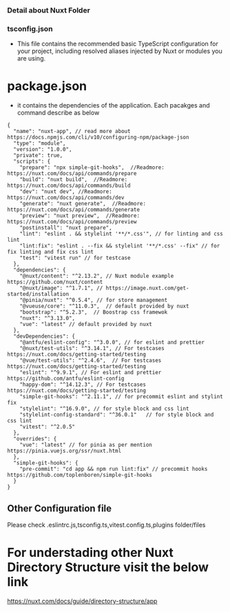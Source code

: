 ### Detail about Nuxt Folder

### tsconfig.json

- This file contains the recommended basic TypeScript configuration for your project, including resolved aliases injected by Nuxt or modules you are using.

# package.json

- it contains the dependencies of the application. Each pacakges and command describe as below

```
{
  "name": "nuxt-app", // read more about https://docs.npmjs.com/cli/v10/configuring-npm/package-json
  "type": "module",
  "version": "1.0.0",
  "private": true,
  "scripts": {
    "prepare": "npx simple-git-hooks",  //Readmore: https://nuxt.com/docs/api/commands/prepare
    "build": "nuxt build",  //Readmore: https://nuxt.com/docs/api/commands/build
    "dev": "nuxt dev", //Readmore: https://nuxt.com/docs/api/commands/dev
    "generate": "nuxt generate",  //Readmore: https://nuxt.com/docs/api/commands/generate
    "preview": "nuxt preview",  //Readmore: https://nuxt.com/docs/api/commands/preview
    "postinstall": "nuxt prepare",
    "lint": "eslint . && stylelint '**/*.css'", // for linting and css lint
    "lint:fix": "eslint . --fix && stylelint '**/*.css' --fix" // for fix linting and fix css lint
    "test": "vitest run" // for testcase
  },
  "dependencies": {
    "@nuxt/content": "^2.13.2", // Nuxt module example https://github.com/nuxt/content
    "@nuxt/image": "^1.7.1", // https://image.nuxt.com/get-started/installation
    "@pinia/nuxt": "^0.5.4", // for store management
    "@vueuse/core": "^11.0.3",  // default provided by nuxt
    "bootstrap": "^5.2.3",  // Boostrap css framewok
    "nuxt": "^3.13.0",
    "vue": "latest" // default provided by nuxt
  },
  "devDependencies": {
    "@antfu/eslint-config": "^3.0.0", // for eslint and prettier
    "@nuxt/test-utils": "^3.14.1", // For testcases https://nuxt.com/docs/getting-started/testing
    "@vue/test-utils": "^2.4.6",  // For testcases https://nuxt.com/docs/getting-started/testing
    "eslint": "^9.9.1", // For eslint and prettier https://github.com/antfu/eslint-config
    "happy-dom": "^14.12.3", // For testcases https://nuxt.com/docs/getting-started/testing
    "simple-git-hooks": "^2.11.1", // for precommit eslint and stylint fix
    "stylelint": "^16.9.0", // for style block and css lint
    "stylelint-config-standard": "^36.0.1"   // for style block and css lint
    "vitest": "^2.0.5"
  },
  "overrides": {
    "vue": "latest" // for pinia as per mention https://pinia.vuejs.org/ssr/nuxt.html
  },
  "simple-git-hooks": {
    "pre-commit": "cd app && npm run lint:fix" // precommit hooks https://github.com/toplenboren/simple-git-hooks
  }
}

```

## Other Configuration file

Please check .eslintrc.js,tsconfig.ts,vitest.config.ts,plugins folder/files

# For understading other Nuxt Directory Structure visit the below link

https://nuxt.com/docs/guide/directory-structure/app
